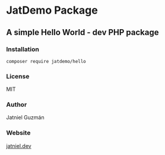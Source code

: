 # JatDemo Package
## A simple Hello World - dev PHP package

### Installation
```
composer require jatdemo/hello
```

### License
MIT

### Author
Jatniel Guzmán

### Website
[jatniel.dev](https://jatniel.dev)
